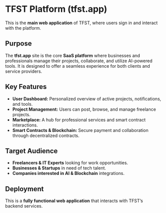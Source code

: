 # TFST Platform (tfst.app)

This is the **main web application** of TFST, where users sign in and interact with the platform.

## Purpose

The **tfst.app** site is the core **SaaS platform** where businesses and professionals manage their projects, collaborate, and utilize AI-powered tools. It is designed to offer a seamless experience for both clients and service providers.

## Key Features

- **User Dashboard:** Personalized overview of active projects, notifications, and tools.
- **Project Management:** Users can post, browse, and manage freelance projects.
- **Marketplace:** A hub for professional services and smart contract interactions.
- **Smart Contracts & Blockchain:** Secure payment and collaboration through decentralized contracts.

## Target Audience

- **Freelancers & IT Experts** looking for work opportunities.
- **Businesses & Startups** in need of tech talent.
- **Companies interested in AI & Blockchain** integrations.

## Deployment

This is a **fully functional web application** that interacts with TFST’s backend services.

